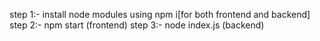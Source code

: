 step 1:- install node modules using npm i[for both frontend and backend]
step 2:- npm start (frontend)
step 3:- node index.js (backend)